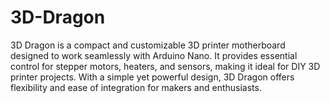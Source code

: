 # 3D-Dragon
3D Dragon is a compact and customizable 3D printer motherboard designed to work seamlessly with Arduino Nano. It provides essential control for stepper motors, heaters, and sensors, making it ideal for DIY 3D printer projects. With a simple yet powerful design, 3D Dragon offers flexibility and ease of integration for makers and enthusiasts.
